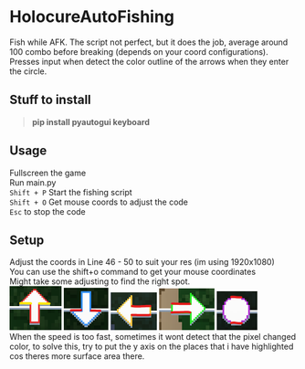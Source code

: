 # HolocureAutoFishing
Fish while AFK. The script not perfect, but it does the job, average around 100 combo before breaking (depends on your coord configurations).  
Presses input when detect the color outline of the arrows when they enter the circle.

## **Stuff to install**
> **pip install pyautogui keyboard**

## **Usage**
Fullscreen the game  
Run main.py  
`Shift + P` Start the fishing script  
`Shift + O` Get mouse coords to adjust the code  
`Esc` to stop the code

## **Setup**
Adjust the coords in Line 46 - 50 to suit your res (im using 1920x1080)  
You can use the shift+o command to get your mouse coordinates  
Might take some adjusting to find the right spot.  
![alt text](./images/up.png?raw=true)
![alt text](./images/down.png?raw=true)
![alt text](./images/left.png?raw=true)
![alt text](./images/right.png?raw=true)
![alt text](./images/space.png?raw=true)  
When the speed is too fast, sometimes it wont detect that the pixel changed color, to solve this, try to put the y axis on the places that i have highlighted cos theres more surface area there.
